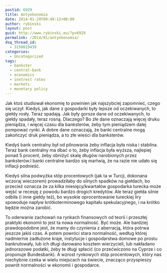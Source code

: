 ```yaml
---
postid: 6929
title: Antyekonomia
date: 2014-01-29T09:49:12+00:00
author: rybinski
layout: post
guid: http://www.rybinski.eu/?p=6929
permalink: /2014/01/antyekonomia/
dsq_thread_id:
  - 3150819439
categories:
  - Uncategorized
tags:
  - bankster
  - central-bank
  - economics
  - inetrest rates
  - markets
  - monetary policy
---
```

Jak ktoś studiował ekonomię to powinien jak najszybciej zapomnieć, czego się uczył. Kiedyś, jak dane z gospodarki były lepsze od oczekiwanych, to giełdy rosły. Teraz spadają. Jak były gorsze dane od oczekiwanych, to giełdy spadały, teraz rosną. Dlaczego? Bo złe dane oznaczają więcej druku pieniądza, i więcej czasu dla banksterów, żeby tym pieniądzem dalej pompować rynki. A dobre dane oznaczają, że banki centralne mogą zakończyć druk pieniądza, a to złe wieści dla banksterów.

Kiedyś bank centralny był od pilnowania żeby inflacja była niska i stabilna. Teraz bank centralny ma dbać o to, żeby inflacja była wyższa, najlepiej ponad 5 procent, żeby obniżyć skalę długów narobionych przez banksterów.I banki centralne bardzo się martwią, że na razie nie udało się inflacji podnieść.

Kiedyś silna podwyżka stóp procentowych (jak ta w Turcji, dokonana wczoraj wieczorem) prowadziłaby do silnych spadków na giełdach, bo przecież oznacza że za kilka miesięcy/kwartałów gospodarka turecka może wejść w recesję z powodu bardzo drogich kredytów. Ale teraz giełda silnie odbiła (i inne giełdy też), bo wysokie oprocentowanie tureckiej liry spowoduje napływ krótkoterminowego kapitału spekulacyjnego, i na krótko będzie można zarobić.

To oderwanie zachowań na rynkach finansowych od teorii i przeszłej praktyki ekonomii to jest ta nowa normalność. Być może. Ale bardziej prawdopodobne jest, że mamy do czynienia z aberracją, która potrwa jeszcze jakiś czas. A potem powróci stara normalność, według której nadmiernie zadłużone kraje, instytucje i gospodarstwa domowe po prostu bankrutowały, lub ich długi darowano kosztem wierzycieli, lub nakładano jednorazowe podatki, żeby te długi spłacić (co przećwiczono na Cyprze i co proponuje Bundesbank). A wzrost rynkowych stóp procentowych, który nas niechybnie czeka w wielu miejscach na świecie, znacząco przyspieszy powrót normalności w ekonomii i gospodarce.
